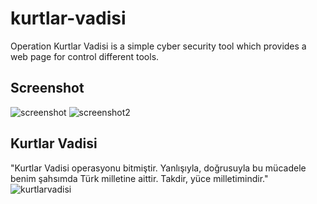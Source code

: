 # kurtlar-vadisi
Operation Kurtlar Vadisi  is a simple cyber security tool  which provides a web page for control different tools.

## Screenshot
![screenshot](https://i.ibb.co/LPsTT8g/kurtlarvadisi.png)
![screenshot2](https://pbs.twimg.com/media/ECxhcbAW4AALRQM?format=jpg&name=large)

## Kurtlar Vadisi 
"Kurtlar Vadisi operasyonu bitmiştir. Yanlışıyla, doğrusuyla bu mücadele benim şahsımda Türk milletine aittir. Takdir, yüce milletimindir."
![kurtlarvadisi](https://pbs.twimg.com/media/DB6fMnfWAAUie4b?format=jpg&name=4096x4096)
